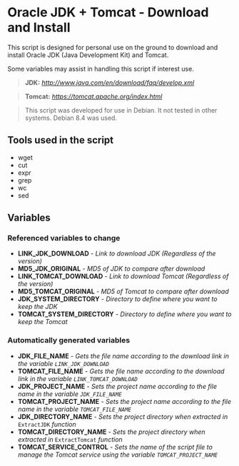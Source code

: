 # Oracle JDK + Tomcat - Download and Install

This script is designed for personal use on the ground to download and install Oracle JDK (Java Development Kit) and Tomcat.

Some variables may assist in handling this script if interest use.

> **JDK:** _http://www.java.com/en/download/faq/develop.xml_

> **Tomcat:** _https://tomcat.apache.org/index.html_

> This script was developed for use in Debian. It not tested in other systems. Debian 8.4 was used.

## Tools used in the script
  - wget
  - cut
  - expr
  - grep
  - wc
  - sed

## Variables

### Referenced variables to change
  - **LINK_JDK_DOWNLOAD** - _Link to download JDK (Regardless of the version)_
  - **MD5_JDK_ORIGINAL** - _MD5 of JDK to compare after download_
  - **LINK_TOMCAT_DOWNLOAD** - _Link to download Tomcat (Regardless of the version)_
  - **MD5_TOMCAT_ORIGINAL** - _MD5 of Tomcat to compare after download_
  - **JDK_SYSTEM_DIRECTORY** - _Directory to define where you want to keep the JDK_
  - **TOMCAT_SYSTEM_DIRECTORY** - _Directory to define where you want to keep the Tomcat_

### Automatically generated variables
  - **JDK_FILE_NAME** - _Gets the file name according to the download link in the variable `LINK_JDK_DOWNLOAD`_
  - **TOMCAT_FILE_NAME** - _Gets the file name according to the download link in the variable `LINK_TOMCAT_DOWNLOAD`_
  - **JDK_PROJECT_NAME** - _Sets the project name according to the file name in the variable `JDK_FILE_NAME`_
  - **TOMCAT_PROJECT_NAME** - _Sets the project name according to the file name in the variable `TOMCAT_FILE_NAME`_
  - **JDK_DIRECTORY_NAME** - _Sets the project directory when extracted in_ `ExtractJDK` _function_
  - **TOMCAT_DIRECTORY_NAME** - _Sets the project directory when extracted in_ `ExtractTomcat` _function_
  - **TOMCAT_SERVICE_CONTROL** - _Sets the name of the script file to manage the Tomcat service using the variable `TOMCAT_PROJECT_NAME`_
